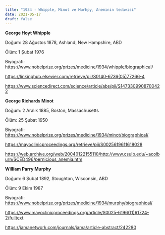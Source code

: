 ```yaml
---
title: "1934 - Whipple, Minot ve Murhpy, Aneminin tedavisi"
date: 2021-05-17
draft: false
---
```


**George Hoyt Whipple**

Doğum: 28 Ağustos 1878, Ashland, New Hampshire, ABD  


Ölüm: 1 Şubat 1976

Biyografi: <https://www.nobelprize.org/prizes/medicine/1934/whipple/biographical/>

<https://linkinghub.elsevier.com/retrieve/pii/S0140-6736(05)77266-4>

<https://www.sciencedirect.com/science/article/abs/pii/S1473309908700422>

**George Richards Minot**

Doğum: 2 Aralık 1885, Boston, Massachusetts

Ölüm: 25 Şubat 1950

Biyografi: <https://www.nobelprize.org/prizes/medicine/1934/minot/biographical/>  


<https://mayoclinicproceedings.org/retrieve/pii/S0025619611618028>

<https://web.archive.org/web/20040122155110/http://www.csulb.edu/~acolburn/SCED496/pernicious_anemia.htm>

**William Parry Murphy**

Doğum: 6 Şubat 1892, Stoughton, Wisconsin, ABD  


Ölüm: 9 Ekim 1987

Biyografi: <https://www.nobelprize.org/prizes/medicine/1934/murphy/biographical/>

<https://www.mayoclinicproceedings.org/article/S0025-6196(11)61724-2/fulltext>

<https://jamanetwork.com/journals/jama/article-abstract/242280>